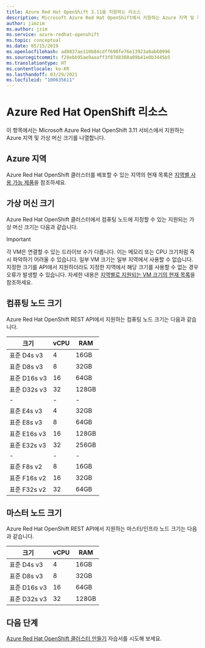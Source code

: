 ```yaml
---
title: Azure Red Hat OpenShift 3.11을 지원하는 리소스
description: Microsoft Azure Red Hat OpenShift에서 지원하는 Azure 지역 및 가상 머신 크기를 이해합니다.
author: jimzim
ms.author: jzim
ms.service: azure-redhat-openshift
ms.topic: conceptual
ms.date: 05/15/2019
ms.openlocfilehash: ad0837ae110b84cdff690fe76e13923a0ab60996
ms.sourcegitcommit: f28ebb95ae9aaaff3f87d8388a09b41e0b3445b5
ms.translationtype: HT
ms.contentlocale: ko-KR
ms.lasthandoff: 03/29/2021
ms.locfileid: "100635611"
---
```

# <a name="azure-red-hat-openshift-resources"></a>Azure Red Hat OpenShift 리소스

이 항목에서는 Microsoft Azure Red Hat OpenShift 3.11 서비스에서 지원하는 Azure 지역 및 가상 머신 크기를 나열합니다.

## <a name="azure-regions"></a>Azure 지역

Azure Red Hat OpenShift 클러스터를 배포할 수 있는 지역의 현재 목록은 [지역별 사용 가능 제품](https://azure.microsoft.com/global-infrastructure/services/?products=openshift&regions=all)을 참조하세요.

## <a name="virtual-machine-sizes"></a>가상 머신 크기

Azure Red Hat OpenShift 클러스터에서 컴퓨팅 노드에 지정할 수 있는 지원되는 가상 머신 크기는 다음과 같습니다.

> [!Important]
> 각 VM은 연결할 수 있는 드라이브 수가 다릅니다. 이는 메모리 또는 CPU 크기처럼 즉시 파악하기 어려울 수 있습니다.
> 일부 VM 크기는 일부 지역에서 사용할 수 없습니다. 지정한 크기를 API에서 지원하더라도 지정한 지역에서 해당 크기를 사용할 수 없는 경우 오류가 발생할 수 있습니다.
> 자세한 내용은 [지역별로 지원되는 VM 크기의 현재 목록](https://azure.microsoft.com/global-infrastructure/services/?products=virtual-machines)을 참조하세요.

## <a name="compute-node-sizes"></a>컴퓨팅 노드 크기

Azure Red Hat OpenShift REST API에서 지원하는 컴퓨팅 노드 크기는 다음과 같습니다.

|크기|vCPU|RAM|
|-|-|-|
|표준 D4s v3|4|16GB|
|표준 D8s v3|8|32GB|
|표준 D16s v3|16|64GB|
|표준 D32s v3|32|128GB|
|-|-|-|
|표준 E4s v3|4|32GB|
|표준 E8s v3|8|64GB|
|표준 E16s v3|16|128GB|
|표준 E32s v3|32|256GB|
|-|-|-|
|표준 F8s v2|8|16GB|
|표준 F16s v2|16|32GB|
|표준 F32s v2|32|64GB|

## <a name="master-node-sizes"></a>마스터 노드 크기

Azure Red Hat OpenShift REST API에서 지원하는 마스터/인프라 노드 크기는 다음과 같습니다.

|크기|vCPU|RAM|
|-|-|-|
|표준 D4s v3|4|16GB|
|표준 D8s v3|8|32GB|
|표준 D16s v3|16|64GB|
|표준 D32s v3|32|128GB|

## <a name="next-steps"></a>다음 단계

[Azure Red Hat OpenShift 클러스터 만들기](tutorial-create-cluster.md) 자습서를 시도해 보세요.
